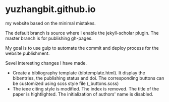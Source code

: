 # yuzhangbit.github.io
my website based on the minimal mistakes.

The default branch is source where I enable the jekyll-scholar plugin. The master branch is for publishing gh-pages.

My goal is to use gulp to automate the commit and deploy process for the website publishment.


Sevel interesting changes I have made.  

* Create a bibliography template (bibtemplate.html). It display the bibentries, the publishing status and doi.  The corresponding buttons can be customized
using scss style file (_buttons.scss)
* The ieee citing style is modified. The index is removed. The title of the paper is hightlighted. The initialization of authors' name is
disabled.

